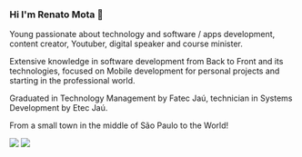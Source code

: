 ###  Hi I'm Renato Mota 👋

Young passionate about technology and software / apps development, content creator,
Youtuber, digital speaker and course minister.

Extensive knowledge in software development from Back to Front and its technologies, focused on Mobile development for personal projects and starting in the professional world.

Graduated in Technology Management by Fatec Jaú, technician in Systems Development by Etec Jaú.

From a small town in the middle of São Paulo to the World!

[<img src="https://img.shields.io/badge/linkedin-%230077B5.svg?&style=for-the-badge&logo=linkedin&logoColor=white" />](https://www.linkedin.com/in/renatomotadeveloper/) [<img src="https://img.shields.io/badge/youtube-%230075B5.svg?&style=for-the-badge&logo=youtube&logoColor=white&color=red" />](https://www.youtube.com/channel/UCd-vLa_qcKve3CsDFlYiygA) 

